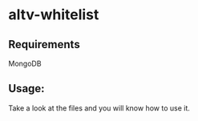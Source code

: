 # altv-whitelist

## Requirements

MongoDB

## Usage:

Take a look at the files and you will know how to use it.
